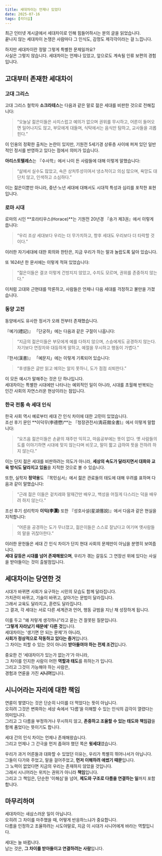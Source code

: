 ```yaml
---
title: 세대차이는 언제나 있었다
date: 2025-07-16
tags: [리더십]
---
```


최근 인터넷 게시글에서 세대차이로 인해 힘들어하시는 분의 글을 읽었습니다.  
끝나지 않는 세대차이 논쟁은 사람마다 그 인식도, 감정도 제각각이라는 걸 느낍니다.

하지만 세대차이란 정말 그렇게 특별한 문제일까요?  
사실은 그렇지 않습니다. 세대차이는 언제나 있었고, 앞으로도 계속될 인류 보편의 경험입니다.

## 고대부터 존재한 세대차이

### 고대 그리스

고대 그리스 철학자 **소크라테스**는 다음과 같은 말로 젊은 세대를 비판한 것으로 전해집니다:

> “오늘날 젊은이들은 사치스럽고 예의가 없으며 권위를 무시하고, 어른이 들어오면 일어나지도 않고, 부모에게 대들며, 식탁에서는 음식만 탐하고, 교사들을 괴롭힌다.”

이 인용의 정확한 출처는 논란이 있지만, 기원전 5세기경 상류층 사이에 퍼져 있던 일반적인 정서를 반영하고 있다는 점에서 의미가 있습니다.

**아리스토텔레스**는 『수사학』에서 나이 든 사람들에 대해 이렇게 말했습니다:

> “삶에서 실수도 많았고, 속은 상처투성이여서 냉소적이고 의심 많으며, 욕망도 대단치 않고, 인색하고 소심하다.”

이는 젊은이뿐만 아니라, 중년·노년 세대에 대해서도 시대적 특성과 심리를 포착한 표현입니다.

### 로마 시대

로마의 시인 **호라티우스(Horace)**는 기원전 20년경 『송가 제3권』에서 이렇게 씁니다:

> “우리 조상 세대보다 우리는 더 무가치하고, 향후 세대도 우리보다 더 타락할 것이다.”

이러한 자기세대에 대한 회의와 한탄은, 지금 우리가 하는 말과 놀랍도록 닮아 있습니다.

또 1624년 한 문서에는 이렇게 적혀 있었습니다:

> “젊은이들은 결코 이렇게 건방지지 않았고, 수치도 모르며, 권위를 존중하지 않는다.”

이처럼 고대와 근현대를 막론하고, 사람들은 언제나 다음 세대를 걱정하고 불만을 가졌습니다.

### 동양 고전

동양에서도 유사한 정서가 오래 전부터 존재했습니다.

『예기(禮記)』 「단궁하」에는 다음과 같은 구절이 나옵니다:

> “지금의 젊은이들은 부모에게 예를 다하지 않으며, 스승에게도 공경하지 않는다.  
> 자기보다 연장자와 대등하게 말하고, 예절을 무시하고 행동이 가볍다.”

『한서(漢書)』 「예문지」에는 이렇게 기록되어 있습니다:

> “후생들은 글만 읽고 예의는 알지 못하니, 도가 점점 쇠퇴한다.”

이 모든 예시가 말해주는 것은 단 하나입니다.  
세대차이는 특별한 시대에만 나타나는 예외적인 일이 아니라, 시대를 초월해 반복되는 인간 사회의 자연스러운 현상이라는 점입니다.

### 한국 전통 속 세대 인식

한국 사회 역시 예로부터 세대 간 인식 차이에 대한 고민이 있었습니다.  
조선 후기 문인 **이덕무(李德懋)**는 『청장관전서(靑莊館全書)』에서 이렇게 말합니다:

> “요즈음 젊은이들은 손끝의 재주만 익히고, 마음공부에는 뜻이 없다. 옛 사람들의 도를 이야기하면 시대에 맞지 않는다며 비웃고, 말이 짧고 급하여 뜻을 전하려 하지 않는다.”

이는 단지 젊은 세대를 비판하려는 의도가 아니라, **세상의 속도가 달라지면서 대화와 교육 방식도 달라지고 있음**을 지적한 것으로 볼 수 있습니다.

또한, 실학자 **정약용**도 『목민심서』에서 젊은 관료들의 태도에 대해 우려를 표하며 다음과 같이 말했습니다:

> “근래 젊은 이들은 겉치레와 말재간만 배우고, 백성을 어질게 다스리는 덕을 배우려 하지 않는다.”

조선 후기 성리학자 **이익(李瀷)** 또한 『성호사설(星湖僿說)』에서 다음과 같은 현실을 지적합니다:

> “어른을 공경하는 도가 무너졌고, 젊은이들은 스스로 잘났다고 여기며 옛사람들의 말을 귀찮아한다.”

이러한 문헌들은 세대 간 인식 차이가 단지 현대 사회의 문제만이 아님을 분명히 보여줍니다.  
**세대 갈등은 시대를 넘어 존재해왔으며**, 우리가 겪는 갈등도 그 연장선 위에 있다는 사실을 받아들이는 것이 출발점입니다.

## 세대차이는 당연한 것

시대가 바뀌면 사회가 요구하는 시민의 모습도 함께 달라집니다.  
가치관이 바뀌고, 기술이 바뀌고, 살아가는 문법이 달라집니다.  
그래서 교육도 달라지고, 훈련도 달라집니다.  
그 결과, 각 세대는 서로 다른 세계관과 언어, 행동 규범을 지닌 채 성장하게 됩니다.

이를 두고 "왜 저렇게 생각하나"라고 묻는 건 잘못된 질문입니다.  
**‘그렇게 자라났기 때문에’ 다른 것**입니다.  
세대차이는 '생기면 안 되는 문제'가 아니라,  
**사회가 정상적으로 작동하고 있다는 증거**입니다.  
그 차이는 피할 수 있는 것이 아니라 **받아들여야 하는 전제 조건**입니다.

중요한 건 ‘세대차이가 있는가 없는가’가 아니라,  
그 차이를 인지한 사람이 어떤 **역할과 태도**를 취하는가 입니다.  
그리고 그것이 가능해야 하는 사람은,  
경험과 연륜을 가진 **시니어**입니다.

## 시니어라는 자리에 대한 책임

연륜이 쌓였다는 것은 단순히 나이를 더 먹었다는 뜻이 아닙니다.  
오히려 그것은 변화하는 세상 속에서 ‘다름’을 이해할 수 있는 인식의 감각이 열렸다는 의미입니다.  
그리고 그 다름을 부정하거나 무시하지 않고, **존중하고 조율할 수 있는 태도와 책임감**을 함께 품었다는 뜻이기도 합니다.

세대 간의 인식 차이는 언제나 존재해왔습니다.  
그리고 언제나 그 간극을 먼저 좁혀야 했던 쪽은 **윗세대**였습니다.

우리가 과거 어른들과 대화할 수 있었던 이유는, 우리가 특별히 뛰어나서가 아닙니다.  
그들이 다가와 주었고, 말을 걸어주었고, **먼저 이해하려 애썼기 때문**입니다.  
그 노력이 없었다면 지금의 우리는 존재하지 않았을 것입니다.  
그래서 시니어라는 위치는 권위가 아니라 **책임**입니다.  
그리고 그 책임은, 단순한 '이해심'을 넘어, **제도와 구조로 다름을 연결하는 일**까지 포함합니다.

## 마무리하며

세대차이는 새삼스러운 일이 아닙니다.  
오히려 그 차이를 마주했을 때, 어떻게 반응하느냐가 중요합니다.  
다름을 인정하고 조율하려는 시도야말로, 지금 이 시대가 시니어에게 바라는 역할입니다.

세대는 늘 바뀝니다.  
남는 것은, **그 차이를 받아들이고 연결하려는 사람**입니다.
